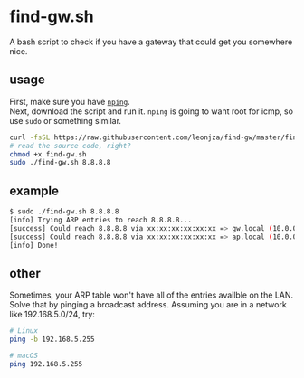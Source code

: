 # find-gw.sh

A bash script to check if you have a gateway that could get you somewhere nice.

## usage

First, make sure you have [`nping`](https://nmap.org/nping/).  
Next, download the script and run it. `nping` is going to want root for icmp, so use `sudo` or something similar.

```bash
curl -fsSL https://raw.githubusercontent.com/leonjza/find-gw/master/find-gw.sh -o find-gw.sh
# read the source code, right?
chmod +x find-gw.sh
sudo ./find-gw.sh 8.8.8.8
```

## example

```bash
$ sudo ./find-gw.sh 8.8.8.8
[info] Trying ARP entries to reach 8.8.8.8...
[success] Could reach 8.8.8.8 via xx:xx:xx:xx:xx:xx => gw.local (10.0.0.11) at xx:xx:xx:xx:xx:xx on eth0
[success] Could reach 8.8.8.8 via xx:xx:xx:xx:xx:xx => ap.local (10.0.0.20) at xx:xx:xx:xx:xx:xx on eth0
[info] Done!
```

## other

Sometimes, your ARP table won't have all of the entries availble on the LAN. Solve that by pinging a broadcast address. Assuming you are in a network like 192.168.5.0/24, try:

```bash
# Linux
ping -b 192.168.5.255

# macOS
ping 192.168.5.255
```
